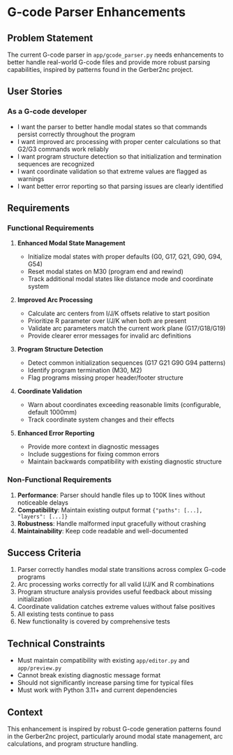 # G-code Parser Enhancements

## Problem Statement

The current G-code parser in `app/gcode_parser.py` needs enhancements to better handle real-world G-code files and provide more robust parsing capabilities, inspired by patterns found in the Gerber2nc project.

## User Stories

### As a G-code developer

- I want the parser to better handle modal states so that commands persist correctly throughout the program
- I want improved arc processing with proper center calculations so that G2/G3 commands work reliably
- I want program structure detection so that initialization and termination sequences are recognized
- I want coordinate validation so that extreme values are flagged as warnings
- I want better error reporting so that parsing issues are clearly identified

## Requirements

### Functional Requirements

1. **Enhanced Modal State Management**
   - Initialize modal states with proper defaults (G0, G17, G21, G90, G94, G54)
   - Reset modal states on M30 (program end and rewind)
   - Track additional modal states like distance mode and coordinate system

2. **Improved Arc Processing**
   - Calculate arc centers from I/J/K offsets relative to start position
   - Prioritize R parameter over I/J/K when both are present
   - Validate arc parameters match the current work plane (G17/G18/G19)
   - Provide clearer error messages for invalid arc definitions

3. **Program Structure Detection**
   - Detect common initialization sequences (G17 G21 G90 G94 patterns)
   - Identify program termination (M30, M2)
   - Flag programs missing proper header/footer structure

4. **Coordinate Validation**
   - Warn about coordinates exceeding reasonable limits (configurable, default 1000mm)
   - Track coordinate system changes and their effects

5. **Enhanced Error Reporting**
   - Provide more context in diagnostic messages
   - Include suggestions for fixing common errors
   - Maintain backwards compatibility with existing diagnostic structure

### Non-Functional Requirements

1. **Performance**: Parser should handle files up to 100K lines without noticeable delays
2. **Compatibility**: Maintain existing output format `{"paths": [...], "layers": [...]}`
3. **Robustness**: Handle malformed input gracefully without crashing
4. **Maintainability**: Keep code readable and well-documented

## Success Criteria

1. Parser correctly handles modal state transitions across complex G-code programs
2. Arc processing works correctly for all valid I/J/K and R combinations
3. Program structure analysis provides useful feedback about missing initialization
4. Coordinate validation catches extreme values without false positives  
5. All existing tests continue to pass
6. New functionality is covered by comprehensive tests

## Technical Constraints

- Must maintain compatibility with existing `app/editor.py` and `app/preview.py`
- Cannot break existing diagnostic message format
- Should not significantly increase parsing time for typical files
- Must work with Python 3.11+ and current dependencies

## Context

This enhancement is inspired by robust G-code generation patterns found in the Gerber2nc project, particularly around modal state management, arc calculations, and program structure handling.
